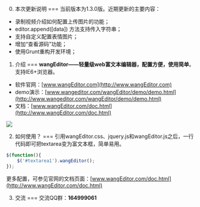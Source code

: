0. 本次更新说明
===
当前版本为1.3.0版。近期更新的主要内容：<br/>
* 录制视频介绍如何配置上传图片的功能；
* editor.append([data]) 方法支持传入字符串；
* 支持自定义配置表情图片；
* 增加“查看源码”功能；
* 使用Grunt重构开发环境；

1. 介绍
===
<b>wangEditor——轻量级web富文本编辑器，配置方便，使用简单</b>。支持IE6+浏览器。<br/>

* 软件官网：[www.wangEditor.com](http://www.wangEditor.com)
* demo演示：[www.wangeditor.com/wangEditor/demo/demo.html](http://www.wangeditor.com/wangEditor/demo/demo.html)
* 文档：[www.wangEditor.com/doc.html](http://www.wangEditor.com/doc.html)

![](http://images.cnitblog.com/blog2015/138012/201504/092122513835286.png)

2. 如何使用？
===
引用wangEditor.css、jquery.js和wangEditor.js之后，一行代码即可把textarea变为富文本框，简单易用。
```javascript
$(function(){
	$('#textarea1').wangEditor();
});
```
更多配置，可参见官网的文档页面：[www.wangEditor.com/doc.html](http://www.wangEditor.com/doc.html)

3. 交流
===
交流QQ群：<b>164999061</b> 